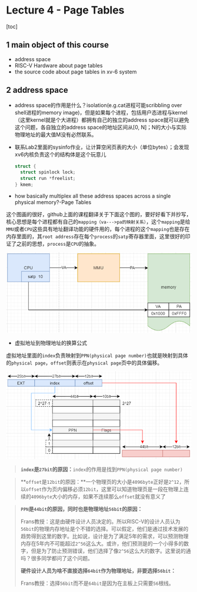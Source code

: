 # Lecture 4 - Page Tables

[toc]

## 1 main object of this course

* address space
* RISC-V Hardware about page tables
* the source code about page tables in xv-6 system

## 2 address space

* address space的作用是什么？isolation(e.g.cat进程可能scribbling over shell进程的memory image)，但是如果每个进程，包括用户态进程与kernel（这里kernel就是个大进程）都拥有自己的独立的address space就可以避免这个问题，各自独立的address space的地址区间从[0, N]；N的大小与实际物理地址的最大值M没有必然联系。

* 联系Lab2里面的sysinfo作业，让计算空闲页表的大小（单位bytes）；会发现xv6内核负责这个的结构体是这个玩意儿

  ```c
  struct {
    struct spinlock lock;
    struct run *freelist;
  } kmem;
  ```

* how basically multiplex all these address spaces across a single physical memory?-Page Tables

这个图画的很好，github上面的课程翻译关于下面这个图的，要好好看下并抄写，核心思想是每个进程都有自己的`mapping（va--->pa的映射关系）`，这个`mapping`是给`MMU`或者`CPU`这些具有地址翻译功能的硬件用的，每个进程的这个`mapping`也是存在内存里面的，其`root address`存在每个`process`的`satp`寄存器里面，这里很好的印证了之前的思想，`process`是`CPU`的抽象。

![image-20220419190658145](.assets/image-20220419190658145.png)

* 虚拟地址到物理地址的换算公式

虚拟地址里面的`index`负责映射到`PPN(physical page number)`也就是映射到具体的`physical page`，`offset`则表示在`physical page`页中的具体偏移。

![image-20220419194311899](.assets/image-20220419194311899.png)

> **`index`是`27bit`的原因：**`index`的作用是找到`PPN(physical page number)`

> **`offset`是`12bit`的原因：**一个物理页的大小是`4096byte`正好是`2^12`，所以`offset`作为页内偏移必须`12bit`，这里可以知道物理页是一段在物理上连续的`4096byte`大小的内存，如果不连续那么`offset`就没有意义了

>**`PPN`是`44bit`的原因，同时也是物理地址`56bit`的原因：**
>
>Frans教授：这是由硬件设计人员决定的。所以RISC-V的设计人员认为`56bit`的物理内存地址是个不错的选择。可以假定，他们是通过技术发展的趋势得到这里的数字。比如说，设计是为了满足5年的需求，可以预测物理内存在5年内不可能超过`2^56`这么大。或许，他们预测是的一个小得多的数字，但是为了防止预测错误，他们选择了像`2^56`这么大的数字。这里说的通吗？很多同学都问了这个问题。
>
>**硬件设计人员为啥不直接选择`64bit`作为物理地址，非要选择`56bit`：**
>
>Frans教授：选择`56bit`而不是`64bit`是因为在主板上只需要`56`根线。